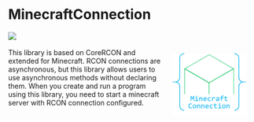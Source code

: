 # MinecraftConnection
 ![](https://img.shields.io/badge/Minecraft%20Version-1.13_~1.16.3-brightgreen)
 

<div>
<img src="./logo.png" width="150" align="right" hspace="20" vspace="10">
   This library is based on CoreRCON and extended for Minecraft. RCON connections are asynchronous, but this library allows users to use asynchronous methods without declaring them. When you create and run a program using this library, you need to start a minecraft server with RCON connection configured.
 </div>